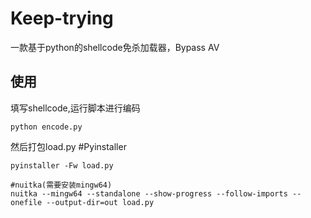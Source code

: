 # Keep-trying
一款基于python的shellcode免杀加载器，Bypass AV



## 使用

填写shellcode,运行脚本进行编码

```
python encode.py
```



然后打包load.py
#Pyinstaller
```
pyinstaller -Fw load.py
```
```
#nuitka(需要安装mingw64)
nuitka --mingw64 --standalone --show-progress --follow-imports --onefile --output-dir=out load.py

```
